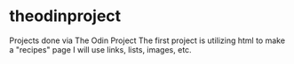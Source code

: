# theodinproject
Projects done via The Odin Project
The first project is utilizing html to make a "recipes" page
I will use links, lists, images, etc. 
